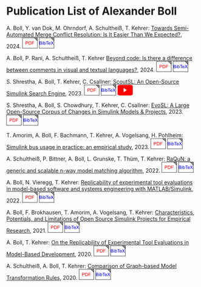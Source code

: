 # Publication List of Alexander Boll

A. Boll, Y. van Dok, M. Ohrndorf, A. Schultheiß, T. Kehrer: [Towards Semi-Automated Merge Conflict Resolution: Is It Easier Than We Expected?](), 2024. [![.pdf](pdf_icon.png)](publications/Towards_Semi-Automated_Merge_Conflict_Resolution_Is_It_Easier_Than_We_Expected.pdf) [![BibTeX](bibtex_icon.png)](publications/Towards_Semi-Automated_Merge_Conflict_Resolution_Is_It_Easier_Than_We_Expected.bib)

A. Boll, P. Rani, A. Schultheiß, T. Kehrer [Beyond code: Is there a difference between comments in visual and textual languages?](https://doi.org/10.1016/j.jss.2024.112087), 2024. [![.pdf](pdf_icon.png)](publications/Beyond_Code_Is_There_a_Difference_Between_Comments.pdf) [![BibTeX](bibtex_icon.png)](publications/Beyond_Code_Is_There_a_Difference_Between_Comments.bib)

S. Shrestha, A. Boll, T. Kehrer, C. Csallner: [ScoutSL: An Open-Source Simulink Search Engine](https://doi.org/10.1109/MODELS-C59198.2023.00022), 2023. [![.pdf](pdf_icon.png)](publications/ScoutSL_An_Open-source_Simulink_Search_Engine.pdf) [![BibTeX](bibtex_icon.png)](publications/ScoutSL_An_Open-source_Simulink_Search_Engine.bib) [![YouTube](yt_icon.png)](https://youtu.be/HwsHL8LrVCM?si=pHj_KDg-2CRLyEVZ)

S. Shrestha, A. Boll, S. Chowdhury, T. Kehrer, C. Csallner: [EvoSL: A Large Open-Source Corpus of Changes in Simulink Models & Projects](https://doi.org/10.1109/MODELS58315.2023.00024), 2023. [![.pdf](pdf_icon.png)](publications/EvoSL_A_Large_Open-Source_Corpus_of_Changes_in_Simulink_Models_&_Projects.pdf) [![BibTeX](bibtex_icon.png)](publications/EvoSL_A_Large_Open-Source_Corpus_of_Changes_in_Simulink_Models_&_Projects.bib)

T. Amorim, A. Boll, F. Bachmann, T. Kehrer, A. Vogelsang, H. Pohlheim: [Simulink bus usage in practice: an empirical study](http://dx.doi.org/10.5381/jot.2023.22.2.a12), 2023. [![.pdf](pdf_icon.png)](publications/Simulink_bus_usage_in_practice_an_empirical_study.pdf) [![BibTeX](bibtex_icon.png)](publications/Simulink_bus_usage_in_practice_an_empirical_study.bib)

A. Schultheiß, P. Bittner, A. Boll, L. Grunske, T. Thüm, T. Kehrer: [RaQuN: a generic and scalable n-way model matching algorithm](https://doi.org/10.1007/s10270-022-01062-5), 2022. [![.pdf](pdf_icon.png)](publications/RaQuN_a_generic_and_scalable_n-way_model_matching_algorithm.pdf) [![BibTeX](bibtex_icon.png)](publications/RaQuN_a_generic_and_scalable_n-way_model_matching_algorithm.bib)

A. Boll, N. Vieregg, T. Kehrer: [Replicability of experimental tool evaluations in model-based software and systems engineering with MATLAB/Simulink](https://doi.org/10.1007/s11334-022-00442-w), 2022. [![.pdf](pdf_icon.png)](publications/Replicability_of_experimental_tool_evaluations_in_model-based_software_and_systems_engineering_with_MATLABSimulink.pdf) [![BibTeX](bibtex_icon.png)](publications/Replicability_of_experimental_tool_evaluations_in_model-based_software_and_systems_engineering_with_MATLABSimulink.bib)

A. Boll, F. Brokhausen, T. Amorim, A. Vogelsang, T. Kehrer: [Characteristics, Potentials, and Limitations of Open Source Simulink Projects for Empirical Research](https://doi.org/10.1007/s10270-021-00883-0), 2021. [![.pdf](pdf_icon.png)](publications/Characteristics,_Potentials,_and_Limitations_of_Open_Source_Simulink_Projects_for_Empirical_Research.pdf) [![BibTeX](bibtex_icon.png)](publications/Characteristics,_Potentials,_and_Limitations_of_Open_Source_Simulink_Projects_for_Empirical_Research.bib)

A. Boll, T. Kehrer: [On the Replicability of Experimental Tool Evaluations in Model-Based Development](https://doi.org/10.1007/978-3-030-58167-1_9), 2020. [![.pdf](pdf_icon.png)](publications/On_the_Replicability_of_Experimental_Tool_Evaluations_in_Model-based_Development.pdf) [![BibTeX](bibtex_icon.png)](publications/On_the_Replicability_of_Experimental_Tool_Evaluations_in_Model-based_Development.bib)

A. Schultheiß, A. Boll, T. Kehrer: [Comparison of Graph-based Model Transformation Rules](http://dx.doi.org/10.5381/jot.2020.19.2.a3), 2020. [![.pdf](pdf_icon.png)](publications/Comparison_of_graph-based_model_transformation_rules.pdf) [![BibTeX](bibtex_icon.png)](publications/Comparison_of_graph-based_model_transformation_rules.bib)